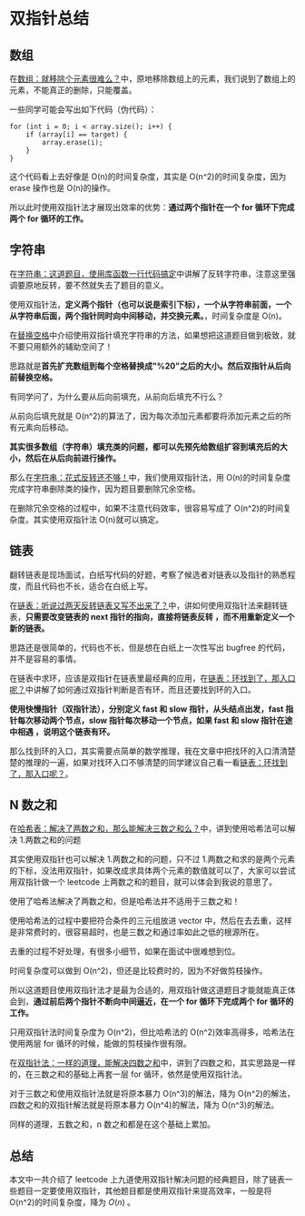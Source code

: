 # 双指针总结

## 数组

在[数组：就移除个元素很难么？](https://programmercarl.com/0027.移除元素.html)中，原地移除数组上的元素，我们说到了数组上的元素，不能真正的删除，只能覆盖。

一些同学可能会写出如下代码（伪代码）：

```text
for (int i = 0; i < array.size(); i++) {
    if (array[i] == target) {
        array.erase(i);
    }
}
```

这个代码看上去好像是 O(n)的时间复杂度，其实是 O(n^2)的时间复杂度，因为 erase 操作也是 O(n)的操作。

所以此时使用双指针法才展现出效率的优势：**通过两个指针在一个 for 循环下完成两个 for 循环的工作。**

## 字符串

在[字符串：这道题目，使用库函数一行代码搞定](https://programmercarl.com/0344.反转字符串.html)中讲解了反转字符串，注意这里强调要原地反转，要不然就失去了题目的意义。

使用双指针法，**定义两个指针（也可以说是索引下标），一个从字符串前面，一个从字符串后面，两个指针同时向中间移动，并交换元素。**，时间复杂度是 O(n)。

在[替换空格](https://programmercarl.com/剑指Offer05.替换空格.html)中介绍使用双指针填充字符串的方法，如果想把这道题目做到极致，就不要只用额外的辅助空间了！

思路就是**首先扩充数组到每个空格替换成"%20"之后的大小。然后双指针从后向前替换空格。**

有同学问了，为什么要从后向前填充，从前向后填充不行么？

从前向后填充就是 O(n^2)的算法了，因为每次添加元素都要将添加元素之后的所有元素向后移动。

**其实很多数组（字符串）填充类的问题，都可以先预先给数组扩容到填充后的大小，然后在从后向前进行操作。**

那么在[字符串：花式反转还不够！](https://programmercarl.com/0151.翻转字符串里的单词.html)中，我们使用双指针法，用 O(n)的时间复杂度完成字符串删除类的操作，因为题目要删除冗余空格。

在删除冗余空格的过程中，如果不注意代码效率，很容易写成了 O(n^2)的时间复杂度。其实使用双指针法 O(n)就可以搞定。

## 链表

翻转链表是现场面试，白纸写代码的好题，考察了候选者对链表以及指针的熟悉程度，而且代码也不长，适合在白纸上写。

在[链表：听说过两天反转链表又写不出来了？](https://programmercarl.com/0206.翻转链表.html)中，讲如何使用双指针法来翻转链表，**只需要改变链表的 next 指针的指向，直接将链表反转 ，而不用重新定义一个新的链表。**

思路还是很简单的，代码也不长，但是想在白纸上一次性写出 bugfree 的代码，并不是容易的事情。

在链表中求环，应该是双指针在链表里最经典的应用，在[链表：环找到了，那入口呢？](https://programmercarl.com/0142.环形链表II.html)中讲解了如何通过双指针判断是否有环，而且还要找到环的入口。

**使用快慢指针（双指针法），分别定义 fast 和 slow 指针，从头结点出发，fast 指针每次移动两个节点，slow 指针每次移动一个节点，如果 fast 和 slow 指针在途中相遇 ，说明这个链表有环。**

那么找到环的入口，其实需要点简单的数学推理，我在文章中把找环的入口清清楚楚的推理的一遍，如果对找环入口不够清楚的同学建议自己看一看[链表：环找到了，那入口呢？](https://programmercarl.com/0142.环形链表II.html)。

## N 数之和

在[哈希表：解决了两数之和，那么能解决三数之和么？](https://programmercarl.com/0015.三数之和.html)中，讲到使用哈希法可以解决 1.两数之和的问题

其实使用双指针也可以解决 1.两数之和的问题，只不过 1.两数之和求的是两个元素的下标，没法用双指针，如果改成求具体两个元素的数值就可以了，大家可以尝试用双指针做一个 leetcode 上两数之和的题目，就可以体会到我说的意思了。

使用了哈希法解决了两数之和，但是哈希法并不适用于三数之和！

使用哈希法的过程中要把符合条件的三元组放进 vector 中，然后在去去重，这样是非常费时的，很容易超时，也是三数之和通过率如此之低的根源所在。

去重的过程不好处理，有很多小细节，如果在面试中很难想到位。

时间复杂度可以做到 O(n^2)，但还是比较费时的，因为不好做剪枝操作。

所以这道题目使用双指针法才是最为合适的，用双指针做这道题目才能就能真正体会到，**通过前后两个指针不断向中间逼近，在一个 for 循环下完成两个 for 循环的工作。**

只用双指针法时间复杂度为 O(n^2)，但比哈希法的 O(n^2)效率高得多，哈希法在使用两层 for 循环的时候，能做的剪枝操作很有限。

在[双指针法：一样的道理，能解决四数之和](https://programmercarl.com/0018.四数之和.html)中，讲到了四数之和，其实思路是一样的，在三数之和的基础上再套一层 for 循环，依然是使用双指针法。

对于三数之和使用双指针法就是将原本暴力 O(n^3)的解法，降为 O(n^2)的解法，四数之和的双指针解法就是将原本暴力 O(n^4)的解法，降为 O(n^3)的解法。

同样的道理，五数之和，n 数之和都是在这个基础上累加。

## 总结

本文中一共介绍了 leetcode 上九道使用双指针解决问题的经典题目，除了链表一些题目一定要使用双指针，其他题目都是使用双指针来提高效率，一般是将 O(n^2)的时间复杂度，降为 $O(n)$ 。
